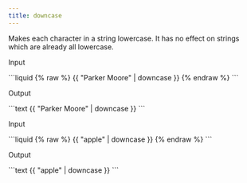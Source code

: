 ```yaml
---
title: downcase
---
```


Makes each character in a string lowercase. It has no effect on strings which are already all lowercase.

<p class="code-label">Input</p>
```liquid
{% raw %}
{{ "Parker Moore" | downcase }}
{% endraw %}
```

<p class="code-label">Output</p>
```text
{{ "Parker Moore" | downcase }}
```

<p class="code-label">Input</p>
```liquid
{% raw %}
{{ "apple" | downcase }}
{% endraw %}
```

<p class="code-label">Output</p>
```text
{{ "apple" | downcase }}
```
